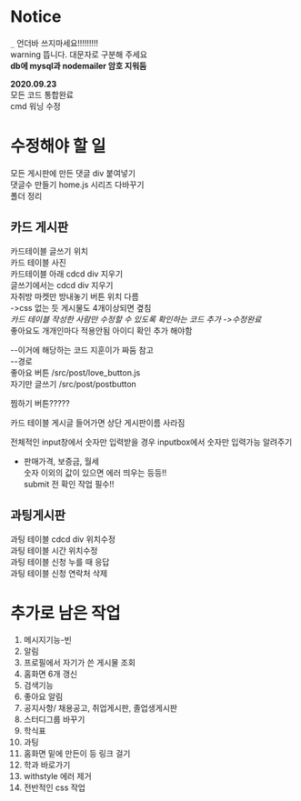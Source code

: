 # Notice
`_` 언더바 쓰지마세요!!!!!!!!!  
warning 뜹니다. 대문자로 구분해 주세요  
**db에 mysql과 nodemailer 암호 지워둠**

**2020.09.23**  
모든 코드 통합완료  
cmd 워닝 수정    


# 수정해야 할 일

모든 게시판에 만든 댓글 div 붙여넣기  
댓글수 만들기
home.js 시리즈 다바꾸기  
폴더 정리  

## 카드 게시판
카드테이블 글쓰기 위치  
카드 테이블 사진  
카드테이블 아래 cdcd div  지우기  
글쓰기에서는 cdcd div 지우기  
자취방 마켓만 방내놓기 버튼 위치 다름  
->css 없는 듯 게시물도 4개이상되면 곂침  
*카드 테이블 작성한 사람만 수정할 수 있도록 확인하는 코드 추가 ->수정완료*   
좋아요도 개개인마다 적용안됨 아이디 확인 추가 해야함

--이거에 해당하는 코드 지훈이가 짜둠 참고  
--경로  
좋아요 버튼 /src/post/love_button.js  
자기만 글쓰기 /src/post/postbutton  

찜하기 버튼?????

카드 테이블 게시글 들어가면 상단 게시판이름 사라짐  


전체적인 input창에서 숫자만 입력받을 경우 inputbox에서 숫자만 입력가능 알려주기

- 판매가격, 보증금, 월세  
  숫자 이외의 값이 있으면 에러 띄우는 등등!!  
  submit 전 확인 작업 필수!!
  

## 과팅게시판
과팅 테이블 cdcd div 위치수정  
과팅 테이블 시간 위치수정  
과팅 테이블 신청 누를 때 응답  
과팅 테이블 신청 연락처 삭제  

# 추가로 남은 작업
1. 메시지기능-빈  
2. 알림  
3. 프로필에서 자기가 쓴 게시물 조회  
4. 홈화면 6개 갱신  
5. 검색기능  
6. 좋아요 알림  
7. 공지사항/ 채용공고, 취업게시판, 졸업생게시판  
8. 스터디그룹 바꾸기  
9. 학식표  
10. 과팅  
11. 홈화면 밑에 만든이 등 링크 걸기
12.  학과 바로가기
13. withstyle 에러 제거  
14. 전반적인 css 작업



